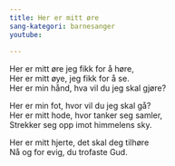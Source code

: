 ```yaml
---
title: Her er mitt øre
sang-kategori: barnesanger
youtube: 
 
---
```


Her er mitt øre jeg fikk for å høre,  
Her er mitt øye, jeg fikk for å se.  
Her er min hånd, hva vil du jeg skal gjøre?

Her er min fot, hvor vil du jeg skal gå?  
Her er mitt hode, hvor tanker seg samler,  
Strekker seg opp imot himmelens sky.

Her er mitt hjerte, det skal deg tilhøre  
Nå og for evig, du trofaste Gud.
